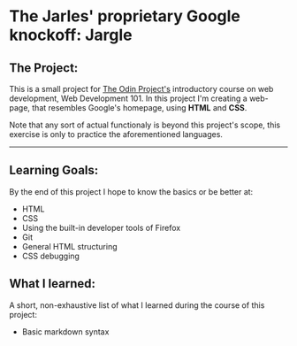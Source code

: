 # The Jarles' proprietary Google knockoff: **Jargle**

## The Project:

This is a small project for [The Odin Project's](http://www.theodinproject.com/courses/web-development-101/lessons/html-css "Web Development 101, Project: HTML/CSS")
introductory course on web development, Web Development 101. In this project I'm
creating a web-page, that resembles Google's homepage, using **HTML** and
**CSS**. 

Note that any sort of actual functionaly is beyond this project's
scope, this exercise is only to practice the aforementioned languages.

---

## Learning Goals:

By the end of this project I hope to know the basics or be better at:

* HTML
* CSS
* Using the built-in developer tools of Firefox
* Git
* General HTML structuring
* CSS debugging

## What I learned:

A short, non-exhaustive list of what I learned during the course of this
project:

* Basic markdown syntax
